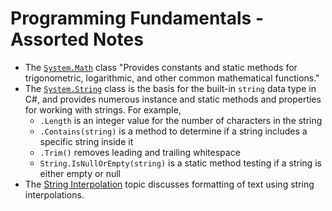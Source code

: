 # Programming Fundamentals - Assorted Notes


- The [`System.Math`](https://msdn.microsoft.com/en-us/library/system.math(v=vs.110).aspx) class "Provides constants and static methods for trigonometric, logarithmic, and other common mathematical functions."
- The [`System.String`](https://msdn.microsoft.com/en-us/library/system.string(v=vs.110).aspx) class is the basis for the built-in `string` data type in C#, and provides numerous instance and static methods and properties for working with strings. For example,
  - `.Length` is an integer value for the number of characters in the string
  - `.Contains(string)` is a method to determine if a string includes a specific string inside it
  - `.Trim()` removes leading and trailing whitespace
  - `String.IsNullOrEmpty(string)` is a static method testing if a string is either empty or null
- The [String Interpolation](StringInterpolation.md) topic discusses formatting of text using string interpolations.

